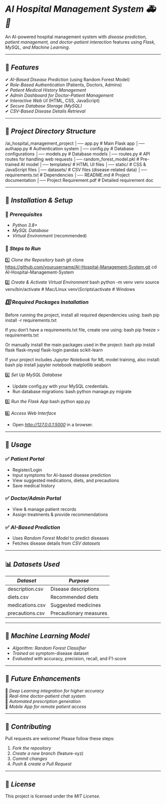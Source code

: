 # *AI Hospital Management System 🚑🧠*

An AI-powered hospital management system with *disease prediction, patient management, and doctor-patient interaction* features using *Flask, MySQL, and Machine Learning*.

---

## 📌 *Features*
✔ *AI-Based Disease Prediction* (using Random Forest Model)  
✔ *Role-Based Authentication* (Patients, Doctors, Admins)  
✔ *Patient Medical History Management*  
✔ *Admin Dashboard for Doctor-Patient Management*  
✔ *Interactive Web UI* (HTML, CSS, JavaScript)  
✔ *Secure Database Storage (MySQL)*  
✔ *CSV-Based Disease Details Retrieval*  

---

## 📁 *Project Directory Structure*

/ai_hospital_management_project
│── app.py               # Main Flask app
│── authapp.py           # Authentication system
│── config.py            # Database configurations
│── models.py            # Database models
│── routes.py            # API routes for handling web requests
│── random_forest_model.pkl # Pre-trained AI model
│── templates/           # HTML UI files
│── static/              # CSS & JavaScript files
│── datasets/            # CSV files (disease-related data)
│── requirements.txt     # Dependencies
│── README.md            # Project documentation
│── Project Requirement.pdf # Detailed requirement doc


---

## 🚀 *Installation & Setup*
### 🔹 *Prerequisites*
- *Python 3.8+*
- *MySQL Database*
- *Virtual Environment* (recommended)

### 🔹 *Steps to Run*
1️⃣ *Clone the Repository*
bash
git clone https://github.com/yourusername/AI-Hospital-Management-System.git
cd AI-Hospital-Management-System

2️⃣ *Create & Activate Virtual Environment*
bash
python -m venv venv
source venv/bin/activate   # Mac/Linux
venv\Scripts\activate      # Windows

### *3️⃣ Required Packages Installation*
Before running the project, install all required dependencies using:
bash
pip install -r requirements.txt


If you don’t have a requirements.txt file, create one using:
bash
pip freeze > requirements.txt


Or manually install the main packages used in the project:
bash
pip install flask flask-mysql flask-login pandas scikit-learn


If your project includes *Jupyter Notebook* for ML model training, also install:
bash
pip install jupyter notebook matplotlib seaborn


4️⃣ *Set Up MySQL Database*
- Update config.py with your MySQL credentials.
- Run database migrations:
bash
python manage.py migrate

5️⃣ *Run the Flask App*
bash
python app.py

6️⃣ *Access Web Interface*
- Open *http://127.0.0.1:5000* in a browser.

---

## 🎯 *Usage*
### ✅ *Patient Portal*
- Register/Login
- Input symptoms for AI-based disease prediction
- View suggested medications, diets, and precautions
- Save medical history

### ✅ *Doctor/Admin Portal*
- View & manage patient records
- Assign treatments & provide recommendations

### ✅ *AI-Based Prediction*
- Uses *Random Forest Model* to predict diseases
- Fetches disease details from *CSV datasets*

---

## 📊 *Datasets Used*
| *Dataset*       | *Purpose* |
|-------------------|------------|
| description.csv | Disease descriptions |
| diets.csv | Recommended diets |
| medications.csv | Suggested medicines |
| precautions.csv | Precautionary measures |

---

## 🤖 *Machine Learning Model*
- *Algorithm:* *Random Forest Classifier*
- *Trained on* symptom-disease dataset
- *Evaluated with* accuracy, precision, recall, and F1-score

---

## 🚀 *Future Enhancements*
📌 *Deep Learning integration for higher accuracy*  
📌 *Real-time doctor-patient chat system*  
📌 *Automated prescription generation*  
📌 *Mobile App for remote patient access*  

---

## 🤝 *Contributing*
Pull requests are welcome! Please follow these steps:  
1. *Fork the repository*  
2. *Create a new branch* (feature-xyz)  
3. *Commit changes*  
4. *Push & create a Pull Request*  

---

## 📜 *License*
This project is licensed under the *MIT License*.
